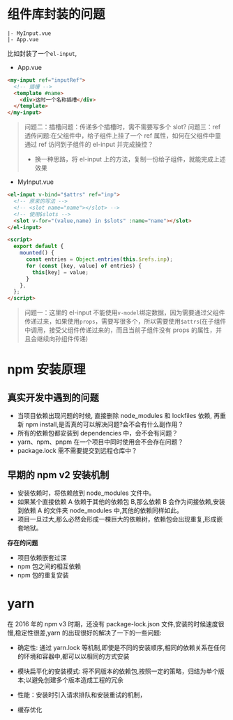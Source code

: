 # 组件库封装的问题

```
|- MyInput.vue
|- App.vue
```

比如封装了一个`el-input`,

- App.vue

```html
<my-input ref="inputRef">
  <!-- 插槽 -->
  <template #name>
    <div>这时一个名称插槽</div>
  </template>
</my-input>
```

> 问题二：插槽问题：传递多个插槽时，需不需要写多个 slot?
> 问题三：ref 透传问题:在父组件中，给子组件上挂了一个 ref 属性，如何在父组件中童通过 ref 访问到子组件的 el-input 并完成操控？
>
> - 换一种思路，将 el-input 上的方法，复制一份给子组件，就能完成上述效果

- MyInput.vue

```html
<el-input v-bind="$attrs" ref="inp">
  <!-- 原来的写法 -->
  <!-- <slot name="name"></slot> -->
  <!-- 使用$slots -->
  <slot v-for="(value,name) in $slots" :name="name"></slot>
</el-input>

<script>
  export default {
    mounted() {
      const entries = Object.entries(this.$refs.inp);
      for (const [key, value] of entries) {
        this[key] = value;
      }
    },
  };
</script>
```

> 问题一：这里的 el-input 不能使用`v-model`绑定数据，因为需要通过父组件传递过来，如果使用`props`，需要写很多个，所以需要使用`$attrs`(在子组件中调用，接受父组件传递过来的，而且当前子组件没有 props 的属性，并且会继续向孙组件传递)

# npm 安装原理

## 真实开发中遇到的问题

- 当项目依赖出现问题的时候, 直接删除 node_modules 和 lockfiles 依赖, 再重新 npm install,是否真的可以解决问题?会不会有什么副作用？
- 所有的依赖包都安装到 dependencies 中，会不会有问题？
- yarn、npm、pnpm 在一个项目中同时使用会不会存在问题？
- package.lock 需不需要提交到远程仓库中？

## 早期的 npm v2 安装机制

- 安装依赖时，将依赖放到 node_modules 文件中。
- 如果某个直接依赖 A 依赖于其他的依赖包 B,那么依赖 B 会作为间接依赖,安装到依赖 A 的文件夹 node_modules 中,其他的依赖同样如此。
- 项目一旦过大,那么必然会形成一棵巨大的依赖树，依赖包会出现重复,形成嵌套地狱。

**存在的问题**

- 项目依赖嵌套过深
- npm 包之间的相互依赖
- npm 包的重复安装

# yarn

在 2016 年的 npm v3 时期，还没有 package-lock.json 文件,安装的时候速度很慢,稳定性很差,yarn 的出现很好的解决了一下的一些问题:

- 确定性: 通过 yarn.lock 等机制,即使是不同的安装顺序,相同的依赖关系在任何的环境和容器中,都可以以相同的方式安装

- 模块扁平化的安装模式: 将不同版本的依赖包,按照一定的策略，归结为单个版本;以避免创建多个版本造成工程的冗余

- 性能：安装时引入请求排队和安装重试的机制，
- 缓存优化
